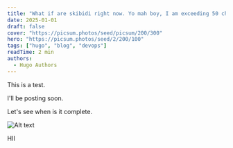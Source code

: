 ```yaml
---
title: "What if are skibidi right now. Yo mah boy, I am exceeding 50 characters now. Let's see what happens."
date: 2025-01-01
draft: false
cover: "https://picsum.photos/seed/picsum/200/300"
hero: "https://picsum.photos/seed/2/200/100"
tags: ["hugo", "blog", "devops"]
readTime: 2 min
authors:
  - Hugo Authors
---
```


This is a test.

I'll be posting soon.

Let's see when is it complete.

![Alt text](https://picsum.photos/seed/picsum/200)

HII
